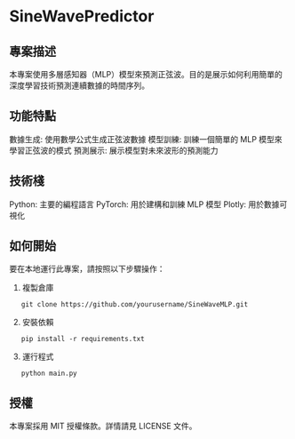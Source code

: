 # SineWavePredictor

## 專案描述

本專案使用多層感知器（MLP）模型來預測正弦波。目的是展示如何利用簡單的深度學習技術預測連續數據的時間序列。

## 功能特點

數據生成: 使用數學公式生成正弦波數據
模型訓練: 訓練一個簡單的 MLP 模型來學習正弦波的模式
預測展示: 展示模型對未來波形的預測能力

## 技術棧

Python: 主要的編程語言
PyTorch: 用於建構和訓練 MLP 模型
Plotly: 用於數據可視化

## 如何開始

要在本地運行此專案，請按照以下步驟操作：

1. 複製倉庫

```shell
   git clone https://github.com/yourusername/SineWaveMLP.git
```

2. 安裝依賴

```shell
   pip install -r requirements.txt
```

3. 運行程式

```shell
   python main.py
```

## 授權

本專案採用 MIT 授權條款。詳情請見 LICENSE 文件。
